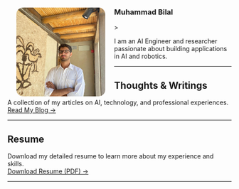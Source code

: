 <div class="profile-section">
  <img src="profile.jpeg" width="200" height="200" style="border-radius: 15px; object-fit: cover;" align="left" hspace="20">
  
 <h3> Muhammad Bilal </h3>>
<p>I am an AI Engineer and researcher passionate about building applications in AI and robotics.</p>
</div>

---

## Thoughts & Writings
A collection of my articles on AI, technology, and professional experiences.  
[Read My Blog →](./blog)

---

## Resume
Download my detailed resume to learn more about my experience and skills.  
[Download Resume (PDF) →](./Muhammad_Bilal_Resume.pdf)

---
